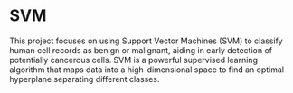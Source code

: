 # SVM
This project focuses on using Support Vector Machines (SVM) to classify human cell records as benign or malignant, aiding in early detection of potentially cancerous cells. SVM is a powerful supervised learning algorithm that maps data into a high-dimensional space to find an optimal hyperplane separating different classes.
